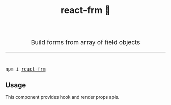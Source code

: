 <br />
<h1 align="center">
  react-frm 🎣
</h1>
<br />
<br />
<p align="center" style="font-size: 1.2rem;">Build forms from array of field objects</p>

<hr />
<br />
<pre>npm i <a href="https://www.npmjs.com/package/react-frm">react-frm</a></pre>

## Usage

This component provides hook and render props apis.
